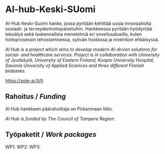 # AI-hub-Keski-SUomi

AI-Hub Keski-Suomi hanke, jossa pyritään kehittää uusia innovaatioita sosiaali- ja terveydenhoitopalveluihin. Hankkeessa pyritään hyödyntää tekoälyä sekä laskennallisia menetelmiä eri sovellusalueilla, kuten hoitoprosessin tehostamisessa, syövän hoidossa ja nivelrikon ehkäisyssä. 

_AI Hub is a project which aims to develop modern AI-driven solutions for social- and healthcare services. Project is in collaboration with University of Jyväskylä, University of Eastern Finland, Kuopio University Hospital, Savonia University of Applied Sciences and three different Finnish biobanks._

https://sote-ai.fi/fi

## Rahoitus / _Funding_

AI Hub hankkeen päärahoittaja on Pirkanmaan liitto.

_AI Hub is funded by The Council of Tampere Region._

## Työpaketit / _Work packages_

WP1:
WP2:
WP3:
